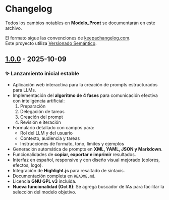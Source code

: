 # Changelog

Todos los cambios notables en **Modelo_Pront** se documentarán en este archivo.

El formato sigue las convenciones de [keepachangelog.com](https://keepachangelog.com/en/1.0.0/).  
Este proyecto utiliza [Versionado Semántico](https://semver.org/spec/v2.0.0.html).

## [1.0.0] - 2025-10-09

### ✨ Lanzamiento inicial estable

- Aplicación web interactiva para la creación de prompts estructurados para LLMs.
- Implementación del **algoritmo de 4 fases** para comunicación efectiva con inteligencia artificial:
  1. Preparación  
  2. Delegación de tareas  
  3. Creación del prompt  
  4. Revisión e iteración
- Formulario detallado con campos para:
  - Rol del LLM y del usuario
  - Contexto, audiencia y tareas
  - Instrucciones de formato, tono, límites y ejemplos
- Generación automática de prompts en **XML, YAML, JSON y Markdown**.
- Funcionalidades de **copiar, exportar e imprimir** resultados.
- Interfaz en español, responsive y con diseño visual mejorado (colores, efectos, logo).
- Integración de **Highlight.js** para resaltado de sintaxis.
- Documentación completa en `README.md`.
- Licencia **GNU GPL v3** incluida.
- **Nueva funcionalidad (Oct 8)**: Se agrega buscador de IAs para facilitar la selección del modelo objetivo.

[1.0.0]: https://github.com/mac100185/Modelo_Pront/releases/tag/v1.0.0
